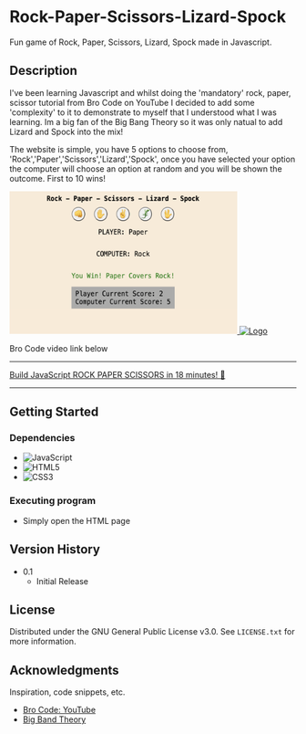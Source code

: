 # Rock-Paper-Scissors-Lizard-Spock

Fun game of Rock, Paper, Scissors, Lizard, Spock made in Javascript.

## Description

I've been learning Javascript and whilst doing the 'mandatory' rock, paper, scissor tutorial from Bro Code on YouTube I
decided to add some 'complexity' to it to demonstrate to myself that I understood what I was learning.
Im a big fan of the Big Bang Theory so it was only natual to add Lizard and Spock into the mix!

The website is simple, you have 5 options to choose from, 'Rock','Paper','Scissors','Lizard','Spock', once you have
selected your option the computer will choose an option at random and you will be shown the outcome.
First to 10 wins!


  <a href="https://github.com/danielpilborough/RockPaperScissorLizardSpock">
    <img src="images/demo.png" alt="Logo" width="400" height="250">
  </a>

  <a href="https://upload.wikimedia.org/wikipedia/en/c/cc/Rock_paper_scissors_lizard_spock.png">
    <img src="https://upload.wikimedia.org/wikipedia/en/c/cc/Rock_paper_scissors_lizard_spock.png" alt="Logo" width="400" height="250">
  </a>





Bro Code video link below
________________________________________________________
[Build JavaScript ROCK PAPER SCISSORS in 18 minutes! 👊](https://www.youtube.com/watch?v=3uKdQx-SZ5A&t=772s)
________________________________________________________

## Getting Started

### Dependencies

* ![JavaScript](https://img.shields.io/badge/javascript-%23323330.svg?style=for-the-badge&logo=javascript&logoColor=%23F7DF1E)
* ![HTML5](https://img.shields.io/badge/html5-%23E34F26.svg?style=for-the-badge&logo=html5&logoColor=white)
* ![CSS3](https://img.shields.io/badge/css3-%231572B6.svg?style=for-the-badge&logo=css3&logoColor=white)



### Executing program

* Simply open the HTML page

## Version History

* 0.1
    * Initial Release

## License

Distributed under the GNU General Public License v3.0. See `LICENSE.txt` for more information.


## Acknowledgments

Inspiration, code snippets, etc.
* [Bro Code: YouTube](https://www.youtube.com/@BroCodez)
* [Big Band Theory](https://bigbangtheory.fandom.com/wiki/Rock,_Paper,_Scissors,_Lizard,_Spock)
